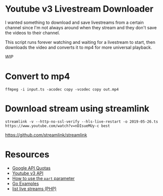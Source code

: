 # Youtube v3 Livestream Downloader

I wanted something to download and save livestreams from a certain channel since I'm not always around when they stream and they don't save the videos to their channel.

This script runs forever watching and waiting for a livestream to start, then downloads the video and converts it to mp4 for more universal playback.

*WIP*


# Convert to mp4

    ffmpeg -i input.ts -acodec copy -vcodec copy out.mp4

# Download stream using streamlink

    streamlink -v --http-no-ssl-verify --hls-live-restart -o 2019-05-26.ts https://www.youtube.com/watch?v=nDIsueMUy-c best

https://github.com/streamlink/streamlink

# Resources

- [Google API Quotas](https://console.developers.google.com/iam-admin/quotas)
- [Youtube v3 API](https://godoc.org/google.golang.org/api/youtube/v3#LiveStreamsListCall)
- [How to use the `part` parameter](https://developers.google.com/youtube/v3/getting-started#part)
- [Go Examples](https://github.com/youtube/api-samples/tree/master/go)
- [list live streams (PHP)](https://github.com/youtube/api-samples/blob/master/php/list_streams.php)
